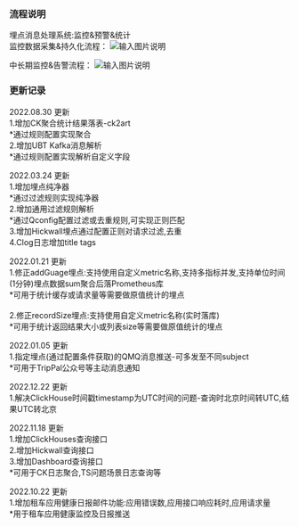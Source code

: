 ### 流程说明
埋点消息处理系统:监控&预警&统计<br/>
监控数据采集&持久化流程：
![输入图片说明](notification-center-contract/monitor_flow.png)

中长期监控&告警流程：
![输入图片说明](notification-center-contract/Prometheus_Grafana_Alert.png)
<br/>

### 更新记录
2022.08.30 更新<br/>
1.增加CK聚合统计结果落表-ck2art
<br/> *通过规则配置实现聚合
<br/>
2.增加UBT Kafka消息解析
<br/> *通过规则配置实现解析自定义字段

2022.03.24 更新<br/>
1.增加埋点纯净器
<br/> *通过过滤规则实现纯净器
<br/>
2.增加通用过滤规则解析
<br/> *通过Qconfig配置过滤或去重规则,可实现正则匹配
<br/>
3.增加Hickwall埋点通过配置正则对请求过滤,去重
<br/>
4.Clog日志增加title tags
<br/>

2022.01.21 更新<br/>
1.修正addGuage埋点:支持使用自定义metric名称,支持多指标并发,支持单位时间(1分钟)埋点数据sum聚合后落Prometheus库
<br/> *可用于统计缓存或请求量等需要做原值统计的埋点
<br/><br/>
2.修正recordSize埋点:支持使用自定义metric名称(实时落库)
<br/> *可用于统计返回结果大小或列表size等需要做原值统计的埋点
<br/>

2022.01.05 更新<br/>
1.指定埋点(通过配置条件获取)的QMQ消息推送-可多发至不同subject
<br/> *可用于TripPal公众号等主动消息通知
<br/>

2022.12.22 更新<br/>
1.解决ClickHouse时间戳timestamp为UTC时间的问题-查询时北京时间转UTC,结果UTC转北京
<br/>

2022.11.18 更新<br/>
1.增加ClickHouses查询接口
<br/>
2.增加Hickwall查询接口
<br/>
3.增加Dashboard查询接口
<br/> *可用于CK日志聚合,TS问题场景日志查询等
<br/>

2022.10.22 更新<br/>
1.增加租车应用健康日报邮件功能:应用错误数,应用接口响应耗时,应用请求量
<br/> *用于租车应用健康监控及日报推送
<br/><br/>